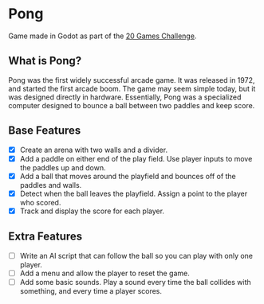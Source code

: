 # Pong

Game made in Godot as part of the [20 Games Challenge](https://20_games_challenge.gitlab.io/).

## What is Pong?

Pong was the first widely successful arcade game. It was released in 1972, and started the first arcade boom. The game may seem simple today, but it was designed directly in hardware. Essentially, Pong was a specialized computer designed to bounce a ball between two paddles and keep score.

## Base Features

- [x] Create an arena with two walls and a divider.
- [x] Add a paddle on either end of the play field. Use player inputs to move the paddles up and down.
- [x] Add a ball that moves around the playfield and bounces off of the paddles and walls.
- [x] Detect when the ball leaves the playfield. Assign a point to the player who scored.
- [x] Track and display the score for each player.

## Extra Features

- [ ] Write an AI script that can follow the ball so you can play with only one player.
- [ ] Add a menu and allow the player to reset the game.
- [ ] Add some basic sounds. Play a sound every time the ball collides with something, and every time a player scores.

